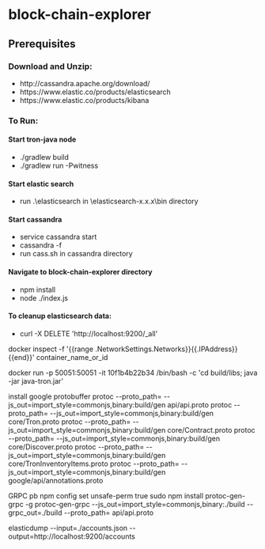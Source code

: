 # block-chain-explorer
<h2>Prerequisites</h2>
<h3>Download and Unzip:</h3> 
<ul>
  <li>http://cassandra.apache.org/download/</li>
  <li>https://www.elastic.co/products/elasticsearch</li>
  <li>https://www.elastic.co/products/kibana</li>
</ul>

<h3>To Run:</h3>
<h4>Start tron-java node</h4>
<ul>
  <li>./gradlew build</li>
  <li>./gradlew run -Pwitness</li>
</ul>

<h4>Start elastic search</h4>
<ul>
 <li>run .\elasticsearch in \elasticsearch-x.x.x\bin directory</li>
</ul>

<h4>Start cassandra</h4>
<ul>
  <li>service cassandra start</li>
  <li>cassandra -f</li>
  <li>run cass.sh in cassandra directory</li>
</ul>

<h4>Navigate to block-chain-explorer directory</h4> 
<ul>
  <li>npm install</li>
  <li>node ./index.js</li>
</ul>

<h4>To cleanup elasticsearch data:</h4>
<ul>
  <li>curl -X DELETE 'http://localhost:9200/_all'</li>
</ul>

docker inspect -f '{{range .NetworkSettings.Networks}}{{.IPAddress}}{{end}}' container_name_or_id

docker run -p 50051:50051 -it 10f1b4b22b34 /bin/bash -c 'cd build/libs; java -jar java-tron.jar'

install google protobuffer
protoc --proto_path= --js_out=import_style=commonjs,binary:build/gen api/api.proto
protoc --proto_path= --js_out=import_style=commonjs,binary:build/gen core/Tron.proto
protoc --proto_path= --js_out=import_style=commonjs,binary:build/gen core/Contract.proto
protoc --proto_path= --js_out=import_style=commonjs,binary:build/gen core/Discover.proto
protoc --proto_path= --js_out=import_style=commonjs,binary:build/gen core/TronInventoryItems.proto
protoc --proto_path= --js_out=import_style=commonjs,binary:build/gen google/api/annotations.proto

GRPC pb
npm config set unsafe-perm true
sudo npm install protoc-gen-grpc -g
protoc-gen-grpc --js_out=import_style=commonjs,binary:./build --grpc_out=./build --proto_path= api/api.proto

elasticdump --input=./accounts.json --output=http://localhost:9200/accounts

